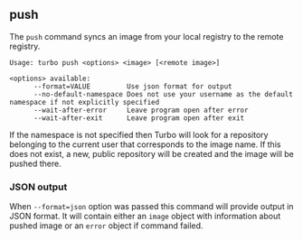 ## push

The `push` command syncs an image from your local registry to the remote registry. 

```
Usage: turbo push <options> <image> [<remote image>]

<options> available:
      --format=VALUE         Use json format for output
      --no-default-namespace Does not use your username as the default namespace if not explicitly specified
      --wait-after-error     Leave program open after error
      --wait-after-exit      Leave program open after exit
```

If the namespace is not specified then Turbo will look for a repository belonging to the current user that corresponds to the image name. If this does not exist, a new, public repository will be created and the image will be pushed there.

### JSON output

When `--format=json` option was passed this command will provide output in JSON format. It will contain either an `image` object with information about pushed image or an `error` object if command failed.